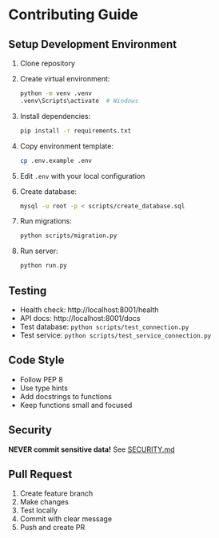# Contributing Guide

## Setup Development Environment

1. Clone repository
2. Create virtual environment:
   ```bash
   python -m venv .venv
   .venv\Scripts\activate  # Windows
   ```

3. Install dependencies:
   ```bash
   pip install -r requirements.txt
   ```

4. Copy environment template:
   ```bash
   cp .env.example .env
   ```

5. Edit `.env` with your local configuration

6. Create database:
   ```bash
   mysql -u root -p < scripts/create_database.sql
   ```

7. Run migrations:
   ```bash
   python scripts/migration.py
   ```

8. Run server:
   ```bash
   python run.py
   ```

## Testing

- Health check: http://localhost:8001/health
- API docs: http://localhost:8001/docs
- Test database: `python scripts/test_connection.py`
- Test service: `python scripts/test_service_connection.py`

## Code Style

- Follow PEP 8
- Use type hints
- Add docstrings to functions
- Keep functions small and focused

## Security

**NEVER commit sensitive data!** See [SECURITY.md](SECURITY.md)

## Pull Request

1. Create feature branch
2. Make changes
3. Test locally
4. Commit with clear message
5. Push and create PR

